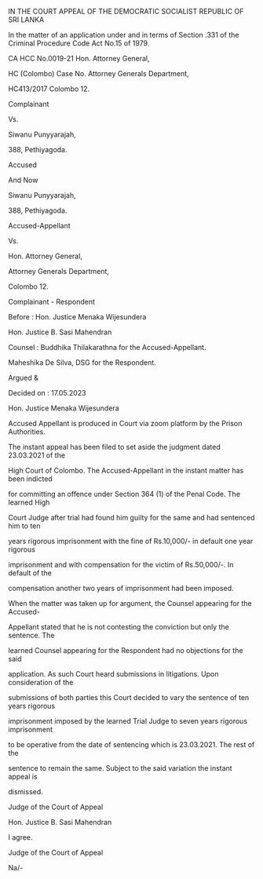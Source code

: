 IN THE COURT APPEAL OF THE DEMOCRATIC SOCIALIST REPUBLIC OF SRI LANKA

In the matter of an application under and in terms of Section .331 of the Criminal Procedure Code Act No.15 of 1979.

CA HCC No.0019-21 Hon. Attorney General,

HC (Colombo) Case No. Attorney Generals Department,

HC413/2017 Colombo 12.

Complainant

Vs.

Siwanu Punyyarajah,

388, Pethiyagoda.

Accused

And Now

Siwanu Punyyarajah,

388, Pethiyagoda.

Accused-Appellant

Vs.

Hon. Attorney General,

Attorney Generals Department,

Colombo 12.

Complainant - Respondent

Before : Hon. Justice Menaka Wijesundera

Hon. Justice B. Sasi Mahendran

Counsel : Buddhika Thilakarathna for the Accused-Appellant.

Maheshika De Silva, DSG for the Respondent.

Argued &

Decided on : 17.05.2023

Hon. Justice Menaka Wijesundera

Accused Appellant is produced in Court via zoom platform by the Prison Authorities.

The instant appeal has been filed to set aside the judgment dated 23.03.2021 of the

High Court of Colombo. The Accused-Appellant in the instant matter has been indicted

for committing an offence under Section 364 (1) of the Penal Code. The learned High

Court Judge after trial had found him guilty for the same and had sentenced him to ten

years rigorous imprisonment with the fine of Rs.10,000/- in default one year rigorous

imprisonment and with compensation for the victim of Rs.50,000/-. In default of the

compensation another two years of imprisonment had been imposed.

When the matter was taken up for argument, the Counsel appearing for the Accused-

Appellant stated that he is not contesting the conviction but only the sentence. The

learned Counsel appearing for the Respondent had no objections for the said

application. As such Court heard submissions in litigations. Upon consideration of the

submissions of both parties this Court decided to vary the sentence of ten years rigorous

imprisonment imposed by the learned Trial Judge to seven years rigorous imprisonment

to be operative from the date of sentencing which is 23.03.2021. The rest of the

sentence to remain the same. Subject to the said variation the instant appeal is

dismissed.

Judge of the Court of Appeal

Hon. Justice B. Sasi Mahendran

I agree.

Judge of the Court of Appeal

Na/-